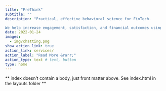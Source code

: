 ```yaml
---
title: "PreThink"
subtitle: ""
description: "Practical, effective behavioral science for FinTech. 

We help increase engagement, satisfaction, and financial outcomes using cognitive psychology and decades of behavioral design expertise. "
date: 2022-01-24
images:
  - img/chatting.png
show_action_link: true
action_link: services/
action_label: "Read More &rarr;"
action_type: text # text, button
type: home
---
```


** index doesn't contain a body, just front matter above.
See index.html in the layouts folder **
